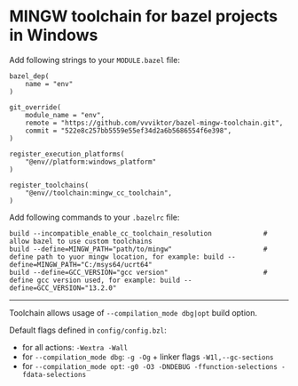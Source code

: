 # MINGW toolchain for bazel projects in Windows

Add following strings to your `MODULE.bazel` file:
```
bazel_dep(
    name = "env"
)

git_override(
    module_name = "env",
    remote = "https://github.com/vvviktor/bazel-mingw-toolchain.git",
    commit = "522e8c257bb5559e55ef34d2a6b5686554f6e398",
)

register_execution_platforms(
    "@env//platform:windows_platform"
)

register_toolchains(
    "@env//toolchain:mingw_cc_toolchain",
)
```

Add following commands to your `.bazelrc` file:
```
build --incompatible_enable_cc_toolchain_resolution             # allow bazel to use custom toolchains
build --define=MINGW_PATH="path/to/mingw"                       # define path to yuor mingw location, for example: build --define=MINGW_PATH="C:/msys64/ucrt64" 
build --define=GCC_VERSION="gcc version"                        # define gcc version used, for example: build --define=GCC_VERSION="13.2.0"
```
---
Toolchain allows usage of `--compilation_mode dbg|opt` build option. 

Default flags defined in `config/config.bzl`:
- for all actions: `-Wextra -Wall`
- for `--compilation_mode dbg`: `-g -Og` + linker flags `-W1l,--gc-sections`
- for `--compilation_mode opt`: `-g0 -O3 -DNDEBUG -ffunction-selections -fdata-selections`